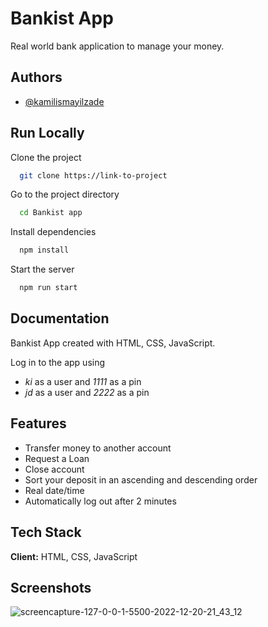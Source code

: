 
# Bankist App

Real world bank application to manage your money.


## Authors

- [@kamilismayilzade](https://www.github.com/kamilismayilzade)


## Run Locally

Clone the project

```bash
  git clone https://link-to-project
```

Go to the project directory

```bash
  cd Bankist app
```

Install dependencies

```bash
  npm install
```

Start the server

```bash
  npm run start
```


## Documentation

Bankist App created with HTML, CSS, JavaScript. 

Log in to the app using 

- *ki* as a user and *1111* as a pin
- *jd* as a user and *2222* as a pin

## Features

- Transfer money to another account
- Request a Loan
- Close account
- Sort your deposit in an ascending and descending order
- Real date/time
- Automatically log out after 2 minutes
## Tech Stack

**Client:** HTML, CSS, JavaScript


## Screenshots

![screencapture-127-0-0-1-5500-2022-12-20-21_43_12](https://user-images.githubusercontent.com/84046930/208767069-49ce55d4-b00a-4533-b25e-048b624181a9.png)

